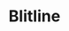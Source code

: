 ---
blog: http://blog.blitline.com/
codehost: https://github.com/https://github.com/blitline-source/blitline
logohandle: blitline
sort: blitline
title: Blitline
twitter: https://x.com/Blitline
website: https://www.blitline.com/v4/home
---